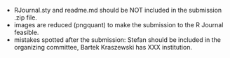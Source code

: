 * RJournal.sty and readme.md should be NOT included in the submission .zip file.
* images are reduced (pngquant) to make the submission to the R Journal feasible.
* mistakes spotted after the submission: Stefan should be included in the organizing committee, Bartek Kraszewski has XXX institution.

